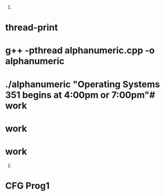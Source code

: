 1. 
# thread-print
# g++ -pthread alphanumeric.cpp -o alphanumeric
# ./alphanumeric "Operating Systems 351 begins at 4:00pm or 7:00pm"# work
# work
# work

2. 
# CFG Prog1